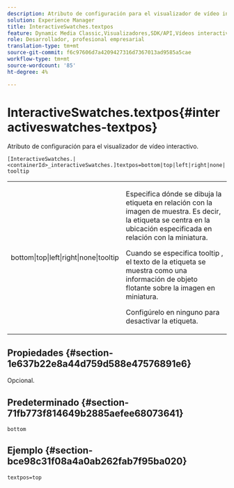 ```yaml
---
description: Atributo de configuración para el visualizador de vídeo interactivo.
solution: Experience Manager
title: InteractiveSwatches.textpos
feature: Dynamic Media Classic,Visualizadores,SDK/API,Vídeos interactivos
role: Desarrollador, profesional empresarial
translation-type: tm+mt
source-git-commit: f6c97606d7a4209427316d7367013ad9585a5cae
workflow-type: tm+mt
source-wordcount: '85'
ht-degree: 4%

---
```



# InteractiveSwatches.textpos{#interactiveswatches-textpos}

Atributo de configuración para el visualizador de vídeo interactivo.

`[InteractiveSwatches.|<containerId>_interactiveSwatches.]textpos=bottom|top|left|right|none|tooltip`

<table id="table_441553CD34C94A58A9D7CBF772DEDDB6"> 
 <tbody> 
  <tr> 
   <td colname="col1"> <p> <span class="codeph"> bottom|top|left|right|none|tooltip</span> </p> </td> 
   <td colname="col2"> <p> Especifica dónde se dibuja la etiqueta en relación con la imagen de muestra. Es decir, la etiqueta se centra en la ubicación especificada en relación con la miniatura. </p> <p>Cuando se especifica <span class="codeph"> tooltip</span> , el texto de la etiqueta se muestra como una información de objeto flotante sobre la imagen en miniatura. </p> <p>Configúrelo en <span class="codeph"> ninguno</span> para desactivar la etiqueta. </p> </td> 
  </tr> 
 </tbody> 
</table>

## Propiedades {#section-1e637b22e8a44d759d588e47576891e6}

Opcional.

## Predeterminado {#section-71fb773f814649b2885aefee68073641}

`bottom`

## Ejemplo {#section-bce98c31f08a4a0ab262fab7f95ba020}

```
textpos=top
```

